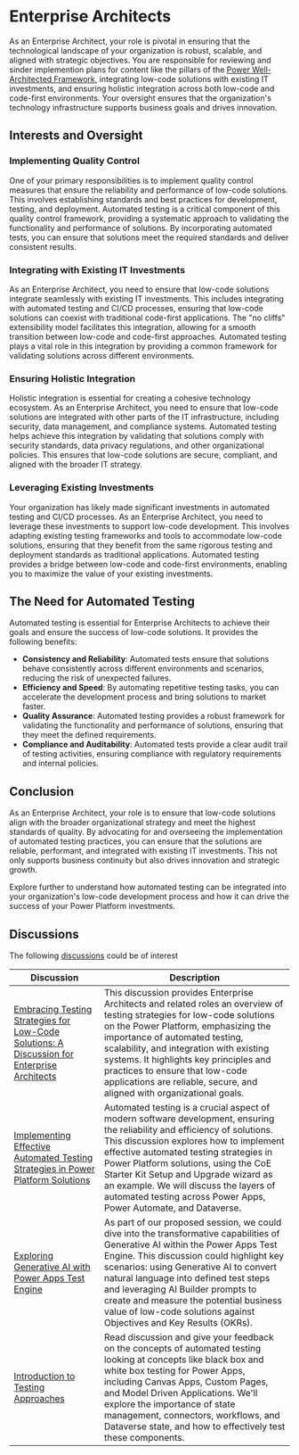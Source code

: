 # Enterprise Architects

As an Enterprise Architect, your role is pivotal in ensuring that the technological landscape of your organization is robust, scalable, and aligned with strategic objectives. You are responsible for reviewing and sinder implemention plans for content like the pillars of the [Power Well-Architected Framework](https://aka.ms/powa), integrating low-code solutions with existing IT investments, and ensuring holistic integration across both low-code and code-first environments. Your oversight ensures that the organization's technology infrastructure supports business goals and drives innovation.

## Interests and Oversight

### Implementing Quality Control

One of your primary responsibilities is to implement quality control measures that ensure the reliability and performance of low-code solutions. This involves establishing standards and best practices for development, testing, and deployment. Automated testing is a critical component of this quality control framework, providing a systematic approach to validating the functionality and performance of solutions. By incorporating automated tests, you can ensure that solutions meet the required standards and deliver consistent results.

### Integrating with Existing IT Investments

As an Enterprise Architect, you need to ensure that low-code solutions integrate seamlessly with existing IT investments. This includes integrating with automated testing and CI/CD processes, ensuring that low-code solutions can coexist with traditional code-first applications. The "no cliffs" extensibility model facilitates this integration, allowing for a smooth transition between low-code and code-first approaches. Automated testing plays a vital role in this integration by providing a common framework for validating solutions across different environments.

### Ensuring Holistic Integration

Holistic integration is essential for creating a cohesive technology ecosystem. As an Enterprise Architect, you need to ensure that low-code solutions are integrated with other parts of the IT infrastructure, including security, data management, and compliance systems. Automated testing helps achieve this integration by validating that solutions comply with security standards, data privacy regulations, and other organizational policies. This ensures that low-code solutions are secure, compliant, and aligned with the broader IT strategy.

### Leveraging Existing Investments

Your organization has likely made significant investments in automated testing and CI/CD processes. As an Enterprise Architect, you need to leverage these investments to support low-code development. This involves adapting existing testing frameworks and tools to accommodate low-code solutions, ensuring that they benefit from the same rigorous testing and deployment standards as traditional applications. Automated testing provides a bridge between low-code and code-first environments, enabling you to maximize the value of your existing investments.

## The Need for Automated Testing

Automated testing is essential for Enterprise Architects to achieve their goals and ensure the success of low-code solutions. It provides the following benefits:

- **Consistency and Reliability**: Automated tests ensure that solutions behave consistently across different environments and scenarios, reducing the risk of unexpected failures.
- **Efficiency and Speed**: By automating repetitive testing tasks, you can accelerate the development process and bring solutions to market faster.
- **Quality Assurance**: Automated testing provides a robust framework for validating the functionality and performance of solutions, ensuring that they meet the defined requirements.
- **Compliance and Auditability**: Automated tests provide a clear audit trail of testing activities, ensuring compliance with regulatory requirements and internal policies.

## Conclusion

As an Enterprise Architect, your role is to ensure that low-code solutions align with the broader organizational strategy and meet the highest standards of quality. By advocating for and overseeing the implementation of automated testing practices, you can ensure that the solutions are reliable, performant, and integrated with existing IT investments. This not only supports business continuity but also drives innovation and strategic growth.

Explore further to understand how automated testing can be integrated into your organization's low-code development process and how it can drive the success of your Power Platform investments.

## Discussions

The following [discussions](../discussion/) could be of interest

| Discussion | Description |
|------------|-------------|
[Embracing Testing Strategies for Low-Code Solutions: A Discussion for Enterprise Architects](../discussion/enterprise-architecture-discussion.md) | This discussion provides Enterprise Architects and related roles an overview of testing strategies for low-code solutions on the Power Platform, emphasizing the importance of automated testing, scalability, and integration with existing systems. It highlights key principles and practices to ensure that low-code applications are reliable, secure, and aligned with organizational goals.| [Link](https://github.com/Grant-Archibald-MS/powerfuldev-testing/issues/20) |
[Implementing Effective Automated Testing Strategies in Power Platform Solutions](../discussion/implementing-effective-automated-testing-strategies-in-power-platform-solutions.md) | Automated testing is a crucial aspect of modern software development, ensuring the reliability and efficiency of solutions. This discussion explores how to implement effective automated testing strategies in Power Platform solutions, using the CoE Starter Kit Setup and Upgrade wizard as an example. We will discuss the layers of automated testing across Power Apps, Power Automate, and Dataverse. | [Link](https://github.com/Grant-Archibald-MS/powerfuldev-testing/issues/6)
| [Exploring Generative AI with Power Apps Test Engine](https://github.com/Grant-Archibald-MS/powerfuldev-testing/blob/main/discussion/generative-ai.md) | As part of our proposed session, we could dive into the transformative capabilities of Generative AI within the Power Apps Test Engine. This discussion could highlight key scenarios: using Generative AI to convert natural language into defined test steps and leveraging AI Builder prompts to create and measure the potential business value of low-code solutions against Objectives and Key Results (OKRs). | [Link](https://github.com/Grant-Archibald-MS/powerfuldev-testing/issues/7)
[Introduction to Testing Approaches](https://github.com/Grant-Archibald-MS/powerfuldev-testing/blob/main/discussion/introduction-to-testing-approaches.md) | Read discussion and give your feedback on the concepts of automated testing looking at concepts like black box and white box testing for Power Apps, including Canvas Apps, Custom Pages, and Model Driven Applications. We'll explore the importance of state management, connectors, workflows, and Dataverse state, and how to effectively test these components. | [Link](https://github.com/Grant-Archibald-MS/powerfuldev-testing/issues/4)
